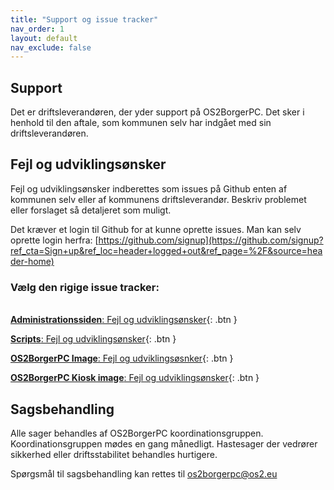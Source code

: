 ```yaml
---
title: "Support og issue tracker"
nav_order: 1
layout: default
nav_exclude: false
---
```


## Support

Det er driftsleverandøren, der yder support på OS2BorgerPC. Det sker i henhold til den aftale, som kommunen selv har indgået med sin driftsleverandøren.

## Fejl og udviklingsønsker

Fejl og udviklingsønsker indberettes som issues på Github enten af kommunen selv eller af kommunens driftsleverandør.
Beskriv problemet eller forslaget så detaljeret som muligt.

Det kræver et login til Github for at kunne oprette issues. Man kan selv oprette login herfra: [https://github.com/signup](https://github.com/signup?ref_cta=Sign+up&ref_loc=header+logged+out&ref_page=%2F&source=header-home)

### Vælg den rigige issue tracker:
\
[**Administrationssiden**: Fejl og udviklingsønsker](https://github.com/OS2borgerPC/os2borgerpc-admin-site/issues){: .btn }

[**Scripts**: Fejl og udviklingsønsker](https://github.com/OS2borgerPC/os2borgerpc-core-scripts/issues){: .btn }

[**OS2BorgerPC Image**: Fejl og udviklingsøsnker](https://github.com/OS2borgerPC/os2borgerpc-image/issues){: .btn }

[**OS2BorgerPC Kiosk image**: Fejl og udviklingsønsker](https://github.com/OS2borgerPC/os2borgerpc-kiosk-image){: .btn }

## Sagsbehandling
Alle sager behandles af OS2BorgerPC koordinationsgruppen. Koordinationsgruppen mødes en gang månedligt.
Hastesager der vedrører sikkerhed eller driftsstabilitet behandles hurtigere.

Spørgsmål til sagsbehandling kan rettes til [os2borgerpc@os2.eu](mailto:os2borgerpc@os2.eu)













